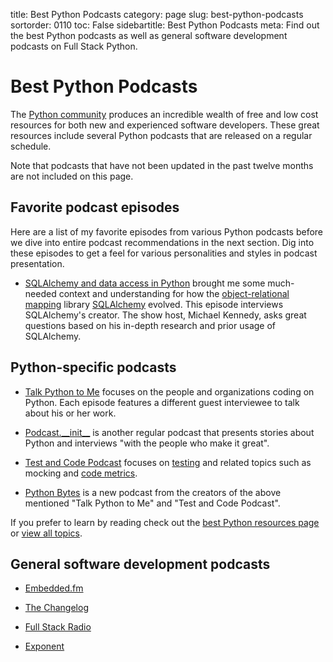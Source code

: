 title: Best Python Podcasts
category: page
slug: best-python-podcasts
sortorder: 0110
toc: False
sidebartitle: Best Python Podcasts
meta: Find out the best Python podcasts as well as general software development podcasts on Full Stack Python.


# Best Python Podcasts
The [Python community](/community.html) produces an incredible wealth of
free and low cost resources for both new and experienced software developers.
These great resources include several Python podcasts that are released
on a regular schedule.

Note that podcasts that have not been updated in the past twelve months 
are not included on this page.


## Favorite podcast episodes
Here are a list of my favorite episodes from various Python podcasts before 
we dive into entire podcast recommendations in the next section. Dig into
these episodes to get a feel for various personalities and styles in
podcast presentation.

* [SQLAlchemy and data access in Python](https://talkpython.fm/episodes/show/5/sqlalchemy-and-data-access-in-python)
  brought me some much-needed context and understanding for how the 
  [object-relational mapping](/object-relational-mappers-orms.html) library
  [SQLAlchemy](/sqlalchemy.html) evolved. This episode interviews 
  SQLAlchemy's creator. The show host, Michael Kennedy, asks great questions 
  based on his in-depth research and prior usage of SQLAlchemy.


## Python-specific podcasts
* [Talk Python to Me](https://talkpython.fm) focuses on the
  people and organizations coding on Python. Each episode features a
  different guest interviewee to talk about his or her work.

* [Podcast.\_\_init\_\_](http://podcastinit.com/) is another regular podcast 
  that presents stories about Python and interviews "with the people who 
  make it great".

* [Test and Code Podcast](http://pythontesting.net/test-podcast/) focuses
  on [testing](/testing.html) and related topics such as mocking and 
  [code metrics](/code-metrics.html).

* [Python Bytes](https://pythonbytes.fm/) is a new podcast from the creators
  of the above mentioned "Talk Python to Me" and "Test and Code Podcast".



<div class="well see-also">If you prefer to learn by reading check out the <a href="/best-python-resources.html">best Python resources page</a> or <a href="/tale-of-contents.html">view all topics</a>.</div>


## General software development podcasts
* [Embedded.fm](http://embedded.fm/)

* [The Changelog](https://changelog.com/)

* [Full Stack Radio](http://www.fullstackradio.com/)

* [Exponent](http://exponent.fm/)

